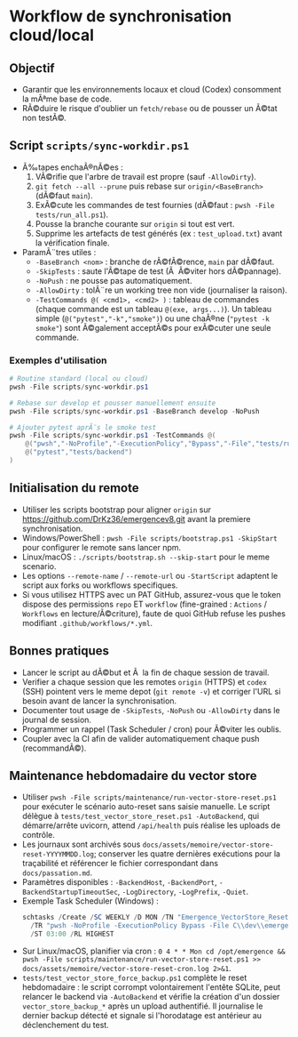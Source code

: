 # Workflow de synchronisation cloud/local

## Objectif
- Garantir que les environnements locaux et cloud (Codex) consomment la mÃªme base de code.
- RÃ©duire le risque d'oublier un `fetch/rebase` ou de pousser un Ã©tat non testÃ©.

## Script `scripts/sync-workdir.ps1`
- Ã‰tapes enchaÃ®nÃ©es :
  1. VÃ©rifie que l'arbre de travail est propre (sauf `-AllowDirty`).
  2. `git fetch --all --prune` puis rebase sur `origin/<BaseBranch>` (dÃ©faut `main`).
  3. ExÃ©cute les commandes de test fournies (dÃ©faut : `pwsh -File tests/run_all.ps1`).
  4. Pousse la branche courante sur `origin` si tout est vert.
  5. Supprime les artefacts de test générés (ex : `test_upload.txt`) avant la vérification finale.
- ParamÃ¨tres utiles :
  - `-BaseBranch <nom>` : branche de rÃ©fÃ©rence, `main` par dÃ©faut.
  - `-SkipTests` : saute l'Ã©tape de test (Ã  Ã©viter hors dÃ©pannage).
  - `-NoPush` : ne pousse pas automatiquement.
  - `-AllowDirty` : tolÃ¨re un working tree non vide (journaliser la raison).
  - `-TestCommands @( <cmd1>, <cmd2> )` : tableau de commandes (chaque commande est un tableau `@(exe, args...)`). Un tableau simple (`@("pytest","-k","smoke")`) ou une chaÃ®ne (`"pytest -k smoke"`) sont Ã©galement acceptÃ©s pour exÃ©cuter une seule commande.

### Exemples d'utilisation
```powershell
# Routine standard (local ou cloud)
pwsh -File scripts/sync-workdir.ps1

# Rebase sur develop et pousser manuellement ensuite
pwsh -File scripts/sync-workdir.ps1 -BaseBranch develop -NoPush

# Ajouter pytest aprÃ¨s le smoke test
pwsh -File scripts/sync-workdir.ps1 -TestCommands @(
    @("pwsh","-NoProfile","-ExecutionPolicy","Bypass","-File","tests/run_all.ps1"),
    @("pytest","tests/backend")
)
```

## Initialisation du remote
- Utiliser les scripts bootstrap pour aligner `origin` sur https://github.com/DrKz36/emergencev8.git avant la premiere synchronisation.
- Windows/PowerShell : `pwsh -File scripts/bootstrap.ps1 -SkipStart` pour configurer le remote sans lancer npm.
- Linux/macOS : `./scripts/bootstrap.sh --skip-start` pour le meme scenario.
- Les options `--remote-name` / `--remote-url` ou `-StartScript` adaptent le script aux forks ou workflows specifiques.
- Si vous utilisez HTTPS avec un PAT GitHub, assurez-vous que le token dispose des permissions `repo` ET `workflow` (fine-grained : `Actions` / `Workflows` en lecture/Ã©criture), faute de quoi GitHub refuse les pushes modifiant `.github/workflows/*.yml`.

## Bonnes pratiques
- Lancer le script au dÃ©but et Ã  la fin de chaque session de travail.
- Verifier a chaque session que les remotes `origin` (HTTPS) et `codex` (SSH) pointent vers le meme depot (`git remote -v`) et corriger l'URL si besoin avant de lancer la synchronisation.
- Documenter tout usage de `-SkipTests`, `-NoPush` ou `-AllowDirty` dans le journal de session.
- Programmer un rappel (Task Scheduler / cron) pour Ã©viter les oublis.
- Coupler avec la CI afin de valider automatiquement chaque push (recommandÃ©).


## Maintenance hebdomadaire du vector store
- Utiliser `pwsh -File scripts/maintenance/run-vector-store-reset.ps1` pour exécuter le scénario auto-reset sans saisie manuelle. Le script délègue à `tests/test_vector_store_reset.ps1 -AutoBackend`, qui démarre/arrête uvicorn, attend `/api/health` puis réalise les uploads de contrôle.
- Les journaux sont archivés sous `docs/assets/memoire/vector-store-reset-YYYYMMDD.log`; conserver les quatre dernières exécutions pour la traçabilité et référencer le fichier correspondant dans `docs/passation.md`.
- Paramètres disponibles : `-BackendHost`, `-BackendPort`, `-BackendStartupTimeoutSec`, `-LogDirectory`, `-LogPrefix`, `-Quiet`.
- Exemple Task Scheduler (Windows) :
  ```powershell
  schtasks /Create /SC WEEKLY /D MON /TN "Emergence_VectorStore_Reset" `
    /TR "pwsh -NoProfile -ExecutionPolicy Bypass -File C\\dev\\emergenceV8\\scripts/maintenance/run-vector-store-reset.ps1" `
    /ST 03:00 /RL HIGHEST
  ````
- Sur Linux/macOS, planifier via cron : `0 4 * * Mon cd /opt/emergence && pwsh -File scripts/maintenance/run-vector-store-reset.ps1 >> docs/assets/memoire/vector-store-reset-cron.log 2>&1`.
- `tests/test_vector_store_force_backup.ps1` complète le reset hebdomadaire : le script corrompt volontairement l'entête SQLite, peut relancer le backend via `-AutoBackend` et vérifie la création d'un dossier `vector_store_backup_*` après un upload authentifié. Il journalise le dernier backup détecté et signale si l'horodatage est antérieur au déclenchement du test.
